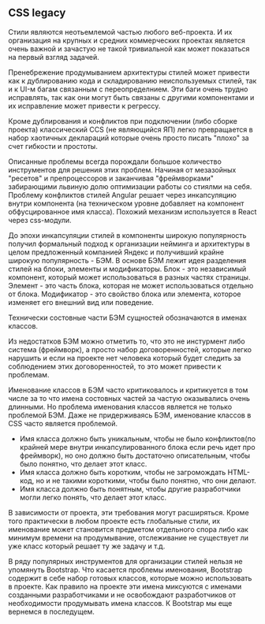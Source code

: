 <h2>
    CSS legacy
</h2>

<p>
    Стили являются неотьемлемой частью любого веб-проекта.
    И их организация на крупных и средних коммерческих проектах является очень важной и зачастую не такой тривиальной как может показаться на первый взгляд задачей.
</p>

<p>
    Пренебрежение продумыванием архитектуры стилей может привести как к дублированию кода и складированию неиспользуемых стилей, так и к UI-м багам связанным с переопределнием. Эти баги очень трудно исправлять, так как они могут быть связаны с другими компонентами и их исправление может привести к регрессу.
</p>

<p>
    Кроме дублирования и конфликтов при подключении (либо сборке проекта) классический CCS (не являющийся ЯП) легко превращается в набор хаотичных деклараций которые очень просто писать "плохо" за счет гибкости и простоты.
</p>

<p>
    Описанные проблемы всегда порождали большое количество инструментов для решения этих проблем. Начиная от мезазойных "ресетов" и препроцессоров и заканчивая "фреймворками" забирающими львиную долю оптимизации работы со стиялми на себя.
    Проблему конфликтов стилей Angular решает через инкапсуляцию внутри компонента (на техническом уровне добавляет на компонент обфусцированное имя класса). 
    Похожий механизм используется в React через css-модули.
</p>

<p>
    До эпохи инкапсуляции стилей в компоненты широкую популярность получил формальный подход к организации нейминга и архитектуры в целом предложенный компанией Яндекс и получивший крайне широкую популярность - БЭМ.
    В основе БЭМ лежит идея разделения стилей на блоки, элементы и модификаторы.
    Блок - это независимый компонент, который может использоваться в разных частях страницы.
    Элемент - это часть блока, которая не может использоваться отдельно от блока.
    Модификатор - это свойство блока или элемента, которое изменяет его внешний вид или поведение.
</p>
<p>
    Технически состовные части БЭМ сущностей обозначаются в именах классов.
</p>
<p>
    Из недостатков БЭМ можно отметить то, что это не инстурмент либо система (фреймворк), а просто набор договоренностей, которые легко нарушить и если на проекте нет человека который будет следить за соблюдением этих договоренностей, то это может привести к проблемам.
</p>

<p>
    Именование классов в БЭМ часто критиковалось и критикуется в том числе за то что имена состовных частей за частую оказывались очень длинными.
    Но проблема именования классов является не только проблемой БЭМ.
    Даже не придерживаясь БЭМ, именование классов в CSS часто является проблемой.
</p>

<ul>
<li>
Имя класса должно быть уникальным, чтобы не было конфликтов(по крайней мере внутри инкапсулированного блока если речь идет про фреймворк), но оно должно быть достаточно описательным, чтобы было понятно, что делает этот класс.
</li>

<li>
Имя класса должно быть коротким, чтобы не загромождать HTML-код, но и не такими короткими, чтобы было понятно, что они делают.
</li>

<li>
Имя класса должно быть понятным, чтобы другие разработчики могли легко понять, что делает этот класс.
</li>
</ul>

<p>
    В зависимости от проекта, эти требования могут расширяться. Кроме того практически в любом проекте есть глобальные стили, их именование может становится предметом отдельного спора либо как минимум времени на продумывание, отслеживание не существует ли уже класс который решает ту же задачу и т.д.
</p>

<p>
    В ряду популярных инструментов для организации стилей нельзя не упомянуть Bootstrap. Что касается проблемы именования, Bootstrap содержит в себе набор готовых классов, которые можно использовать в проекте. Как правило на проекте эти имена миксуются с именами созданными разработчиками и не освобождают разработчиков от необходимости продумывать имена классов.
    К Bootstrap мы еще вернемся в последущем.
</p>

